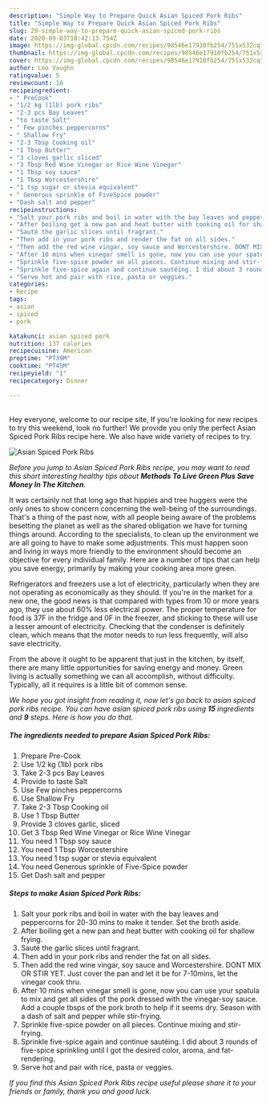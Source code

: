 ```yaml
---
description: "Simple Way to Prepare Quick Asian Spiced Pork Ribs"
title: "Simple Way to Prepare Quick Asian Spiced Pork Ribs"
slug: 29-simple-way-to-prepare-quick-asian-spiced-pork-ribs
date: 2020-09-03T18:42:13.754Z
image: https://img-global.cpcdn.com/recipes/98546e17910fb254/751x532cq70/asian-spiced-pork-ribs-recipe-main-photo.jpg
thumbnail: https://img-global.cpcdn.com/recipes/98546e17910fb254/751x532cq70/asian-spiced-pork-ribs-recipe-main-photo.jpg
cover: https://img-global.cpcdn.com/recipes/98546e17910fb254/751x532cq70/asian-spiced-pork-ribs-recipe-main-photo.jpg
author: Leo Vaughn
ratingvalue: 5
reviewcount: 10
recipeingredient:
- " PreCook"
- "1/2 kg (1lb) pork ribs"
- "2-3 pcs Bay Leaves"
- "to taste Salt"
- " Few pinches peppercorns"
- " Shallow Fry"
- "2-3 Tbsp Cooking oil"
- "1 Tbsp Butter"
- "3 cloves garlic sliced"
- "3 Tbsp Red Wine Vinegar or Rice Wine Vinegar"
- "1 Tbsp soy sauce"
- "1 Tbsp Worcestershire"
- "1 tsp sugar or stevia equivalent"
- " Generous sprinkle of FiveSpice powder"
- "Dash salt and pepper"
recipeinstructions:
- "Salt your pork ribs and boil in water with the bay leaves and peppercorns for 20-30 mins to make it tender. Set the broth aside."
- "After boiling get a new pan and heat butter with cooking oil for shallow frying."
- "Sauté the garlic slices until fragrant."
- "Then add in your pork ribs and render the fat on all sides."
- "Then add the red wine vingar, soy sauce and Worcestershire. DONT MIX OR STIR YET. Just cover the pan and let it be for 7-10mins, let the vinegar cook thru."
- "After 10 mins when vinegar smell is gone, now you can use your spatula to mix and get all sides of the pork dressed with the vinegar-soy sauce. Add a couple tbsps of the pork broth to help if it seems dry. Season with a dash of salt and pepper while stir-frying."
- "Sprinkle five-spice powder on all pieces. Continue mixing and stir-frying."
- "Sprinkle five-spice again and continue sautéing. I did about 3 rounds of five-spice sprinkling until I got the desired color, aroma, and fat-rendering."
- "Serve hot and pair with rice, pasta or veggies."
categories:
- Recipe
tags:
- asian
- spiced
- pork

katakunci: asian spiced pork 
nutrition: 137 calories
recipecuisine: American
preptime: "PT39M"
cooktime: "PT45M"
recipeyield: "1"
recipecategory: Dinner

---
```

<br>
Hey everyone, welcome to our recipe site, If you're looking for new recipes to try this weekend, look no further! We provide you only the perfect Asian Spiced Pork Ribs recipe here. We also have wide variety of recipes to try.
<br>


![Asian Spiced Pork Ribs](https://img-global.cpcdn.com/recipes/98546e17910fb254/751x532cq70/asian-spiced-pork-ribs-recipe-main-photo.jpg)

<i>Before you jump to Asian Spiced Pork Ribs recipe, you may want to read this short interesting healthy tips about 
<strong>Methods To Live Green Plus Save Money In The Kitchen</strong>.</i>
</br>

It was certainly not that long ago that hippies and tree huggers were the only ones to show concern concerning the well-being of the surroundings. That's a thing of the past now, with all people being aware of the problems besetting the planet as well as the shared obligation we have for turning things around. According to the specialists, to clean up the environment we are all going to have to make some adjustments. This must happen soon and living in ways more friendly to the environment should become an objective for every individual family. Here are a number of tips that can help you save energy, primarily by making your cooking area more green.

Refrigerators and freezers use a lot of electricity, particularly when they are not operating as economically as they should. If you're in the market for a new one, the good news is that compared with types from 10 or more years ago, they use about 60% less electrical power. The proper temperature for food is 37F in the fridge and 0F in the freezer, and sticking to these will use a lesser amount of electricity. Checking that the condenser is definitely clean, which means that the motor needs to run less frequently, will also save electricity.

From the above it ought to be apparent that just in the kitchen, by itself, there are many little opportunities for saving energy and money. Green living is actually something we can all accomplish, without difficulty. Typically, all it requires is a little bit of common sense.


<i>We hope you got insight from reading it, now let's go back to asian spiced pork ribs recipe. You can have asian spiced pork ribs using <strong>15</strong> ingredients and <strong>9</strong> steps. Here is how you do that.
</i>

##### The ingredients needed to prepare Asian Spiced Pork Ribs:

1. Prepare  Pre-Cook
1. Use 1/2 kg (1lb) pork ribs
1. Take 2-3 pcs Bay Leaves
1. Provide to taste Salt
1. Use  Few pinches peppercorns
1. Use  Shallow Fry
1. Take 2-3 Tbsp Cooking oil
1. Use 1 Tbsp Butter
1. Provide 3 cloves garlic, sliced
1. Get 3 Tbsp Red Wine Vinegar or Rice Wine Vinegar
1. You need 1 Tbsp soy sauce
1. You need 1 Tbsp Worcestershire
1. You need 1 tsp sugar or stevia equivalent
1. You need  Generous sprinkle of Five-Spice powder
1. Get Dash salt and pepper


##### Steps to make Asian Spiced Pork Ribs:

1. Salt your pork ribs and boil in water with the bay leaves and peppercorns for 20-30 mins to make it tender. Set the broth aside.
1. After boiling get a new pan and heat butter with cooking oil for shallow frying.
1. Sauté the garlic slices until fragrant.
1. Then add in your pork ribs and render the fat on all sides.
1. Then add the red wine vingar, soy sauce and Worcestershire. DONT MIX OR STIR YET. Just cover the pan and let it be for 7-10mins, let the vinegar cook thru.
1. After 10 mins when vinegar smell is gone, now you can use your spatula to mix and get all sides of the pork dressed with the vinegar-soy sauce. Add a couple tbsps of the pork broth to help if it seems dry. Season with a dash of salt and pepper while stir-frying.
1. Sprinkle five-spice powder on all pieces. Continue mixing and stir-frying.
1. Sprinkle five-spice again and continue sautéing. I did about 3 rounds of five-spice sprinkling until I got the desired color, aroma, and fat-rendering.
1. Serve hot and pair with rice, pasta or veggies.


<i>If you find this Asian Spiced Pork Ribs recipe useful please share it to your friends or family, thank you and good luck.</i>
